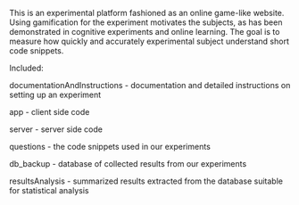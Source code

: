This is an experimental platform fashioned as an online game-like
website.
Using gamification for the experiment motivates the subjects, as has
been demonstrated in cognitive experiments and online learning.
The goal is to measure how quickly and accurately experimental subject
understand short code snippets.

Included:

documentationAndInstructions - documentation and detailed instructions
on setting up an experiment

app - client side code

server - server side code

questions - the code snippets used in our experiments

db_backup - database of collected results from our experiments

resultsAnalysis - summarized results extracted from the database
suitable for statistical analysis
